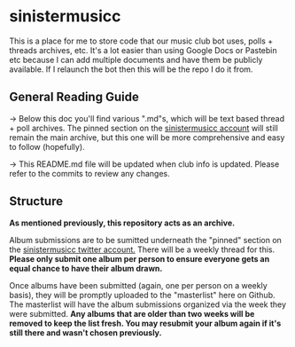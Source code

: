 # sinistermusicc
This is a place for me to store code that our music club bot uses, polls + threads archives, etc. It's a lot easier than using Google Docs or Pastebin etc because I can add multiple documents and have them be publicly available. If I relaunch the bot then this will be the repo I do it from.
## General Reading Guide
-> Below this doc you'll find various ".md"s, which will be text based thread + poll archives. The pinned section on the [sinistermusicc account](https://twitter.com/sinistermusicc) will still remain the main archive, but this one will be more comprehensive and easy to follow (hopefully). 

-> This README.md file will be updated when club info is updated. Please refer to the commits to review any changes.

## Structure
**As mentioned previously, this repository acts as an archive.**

Album submissions are to be sumitted underneath the "pinned" section on the [sinistermusicc twitter account.](https://twitter.com/sinistermusicc) There will be a weekly thread for this. **Please only submit one album per person to ensure everyone gets an equal chance to have their album drawn.**

Once albums have been submitted (again, one per person on a weekly basis), they will be promptly uploaded to the "masterlist" here on Github. The masterlist will have the album submissions organized via the week they were submitted. **Any albums that are older than two weeks will be removed to keep the list fresh. You may resubmit your album again if it's still there and wasn't chosen previously.**
